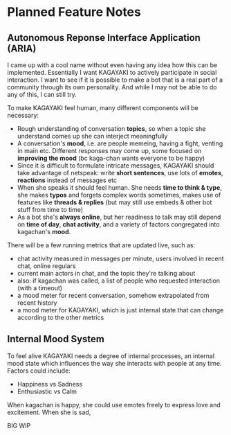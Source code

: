 # Planned Feature Notes

## Autonomous Reponse Interface Application (ARIA)
I came up with a cool name without even having any idea how this can be implemented. Essentially I want KAGAYAKI
to actively participate in social interaction. I want to see if it is possible to make a bot that is a real part
of a community through its own personality. And while I may not be able to do any of this, I can still try.

To make KAGAYAKI feel human, many different components will be necessary:
- Rough understanding of conversation **topics**, so when a topic she understand comes up she can interject meaningfully
- A conversation's **mood**, i.e. are people memeing, having a fight, venting in main etc. Different responses may
  come up, some focused on **improving the mood** (bc kaga-chan wants everyone to be happy)
- Since it is difficult to formulate intricate messages, KAGAYAKI should take advantage of netspeak: write **short
  sentences**, use lots of **emotes**, **reactions** instead of messages etc
- When she speaks it should feel human. She needs **time to think & type**, she makes **typos** and forgets
  complex words sometimes, makes use of features like **threads & replies**
  (but may still use embeds & other bot stuff from time to time)
- As a bot she's **always online**, but her readiness to talk may still depend on **time of day**, **chat activity**,
  and a variety of factors congregated into kagachan's **mood**.

There will be a few running metrics that are updated live, such as:
- chat activity measured in messages per minute, users involved in recent chat, online regulars
- current main actors in chat, and the topic they're talking about
- also: if kagachan was called, a list of people who requested interaction (with a timeout)
- a mood meter for recent conversation, somehow extrapolated from recent history
- a mood meter for KAGAYAKI, which is just internal state that can change according to the other metrics

## Internal Mood System
To feel alive KAGAYAKI needs a degree of internal processes, an internal mood state which influences
the way she interacts with people at any time. Factors could include:
- Happiness vs Sadness
- Enthusiastic vs Calm

When kagachan is happy, she could use emotes freely to express love and excitement. When she is sad, 

BIG WIP